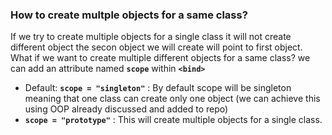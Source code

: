 ###  How to create multple objects for a same class?

If we try to create multiple objects for a single class it will not create different object the secon object 
we will create will point to first object.  What if we want to create multiple different objects for a same class?
we can add an attribute named **`scope`**  within **` <bind> `** 
* Default: **`scope = "singleton"`** :  By default scope will be singleton meaning that one class can create only one object 
(we can achieve this using OOP already discussed and added to repo)
* **`scope = "prototype"`** : This will create multiple objects for a single class.

